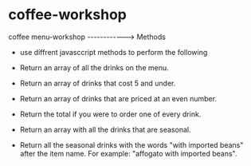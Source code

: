 # coffee-workshop
coffee menu-workshop ------------> Methods

- use diffrent javasccript methods to perform the following 

- Return an array of all the drinks on the menu.

- Return an array of drinks that cost 5 and under.

- Return an array of drinks that are priced at an even number.

- Return the total if you were to order one of every drink.

- Return an array with all the drinks that are seasonal.

- Return all the seasonal drinks with the words "with imported beans" after the item name. For example: "affogato with imported beans".

